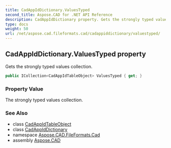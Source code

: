 ```yaml
---
title: CadAppIdDictionary.ValuesTyped
second_title: Aspose.CAD for .NET API Reference
description: CadAppIdDictionary property. Gets the strongly typed values collection
type: docs
weight: 50
url: /net/aspose.cad.fileformats.cad/cadappiddictionary/valuestyped/
---
```

## CadAppIdDictionary.ValuesTyped property

Gets the strongly typed values collection.

```csharp
public ICollection<CadAppIdTableObject> ValuesTyped { get; }
```

### Property Value

The strongly typed values collection.

### See Also

* class [CadAppIdTableObject](../../../aspose.cad.fileformats.cad.cadtables/cadappidtableobject/)
* class [CadAppIdDictionary](../)
* namespace [Aspose.CAD.FileFormats.Cad](../../cadappiddictionary/)
* assembly [Aspose.CAD](../../../)


